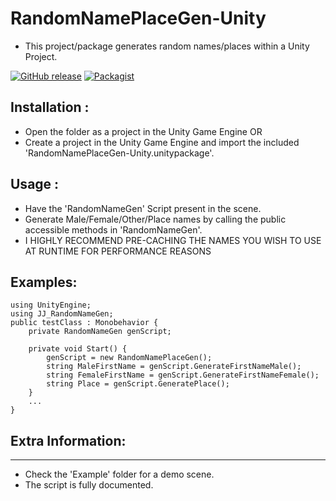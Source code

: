 # RandomNamePlaceGen-Unity
- This project/package generates random names/places within a Unity Project.

[![GitHub release](https://img.shields.io/badge/Build-1.0-brightgreen.svg)](https://github.com/DuckBoss/NamePlaceGen-Unity/releases/latest)
[![Packagist](https://img.shields.io/badge/License-MIT-blue.svg)](https://github.com/DuckBoss/NamePlaceGen-Unity/blob/master/LICENSE)


## Installation :
- Open the folder as a project in the Unity Game Engine 
  OR
- Create a project in the Unity Game Engine and import the included 'RandomNamePlaceGen-Unity.unitypackage'.

## Usage : 
- Have the 'RandomNameGen' Script present in the scene.
- Generate Male/Female/Other/Place names by calling the public accessible methods in 'RandomNameGen'.
- I HIGHLY RECOMMEND PRE-CACHING THE NAMES YOU WISH TO USE AT RUNTIME FOR PERFORMANCE REASONS

## Examples:
```
using UnityEngine;
using JJ_RandomNameGen;
public testClass : Monobehavior {
    private RandomNameGen genScript;
    
    private void Start() {
        genScript = new RandomNamePlaceGen();
        string MaleFirstName = genScript.GenerateFirstNameMale();
        string FemaleFirstName = genScript.GenerateFirstNameFemale();
        string Place = genScript.GeneratePlace();
    }
    ...
}
```

## Extra Information:
------------------------------
- Check the 'Example' folder for a demo scene.
- The script is fully documented.
